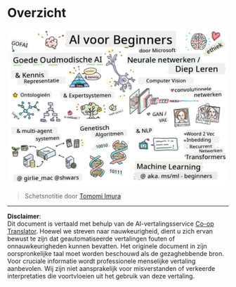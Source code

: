 <!--
CO_OP_TRANSLATOR_METADATA:
{
  "original_hash": "5fef1a0b22498d7188959e2a2cb08af7",
  "translation_date": "2025-08-28T19:14:01+00:00",
  "source_file": "lessons/README.md",
  "language_code": "nl"
}
-->
# Overzicht

![Overzicht in een schets](../../../translated_images/ai-overview.0857791951d19500d0ef8b803d77110c738dcafc52306e6d68724742cd4af167.nl.png)

> Schetsnotitie door [Tomomi Imura](https://twitter.com/girlie_mac)

---

**Disclaimer**:  
Dit document is vertaald met behulp van de AI-vertalingsservice [Co-op Translator](https://github.com/Azure/co-op-translator). Hoewel we streven naar nauwkeurigheid, dient u zich ervan bewust te zijn dat geautomatiseerde vertalingen fouten of onnauwkeurigheden kunnen bevatten. Het originele document in zijn oorspronkelijke taal moet worden beschouwd als de gezaghebbende bron. Voor cruciale informatie wordt professionele menselijke vertaling aanbevolen. Wij zijn niet aansprakelijk voor misverstanden of verkeerde interpretaties die voortvloeien uit het gebruik van deze vertaling.